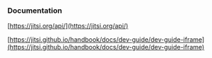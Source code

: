 ### Documentation

[https://jitsi.org/api/](https://jitsi.org/api/)

[https://jitsi.github.io/handbook/docs/dev-guide/dev-guide-iframe](https://jitsi.github.io/handbook/docs/dev-guide/dev-guide-iframe)
